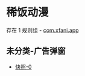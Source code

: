 # 稀饭动漫

存在 1 规则组 - [com.xfani.app](/src/apps/com.xfani.app.ts)

## 未分类-广告弹窗

- [快照-0](https://i.gkd.li/i/13188550)
